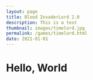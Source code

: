 ```yaml
---
layout: page
title: Blood InvaderLord 2.0
description: This is a test
thumbnail: images/timelord.jpg
permalink: /games/timelord.html
date: 2021-01-01
---
```


<h1>Hello, World</h1>